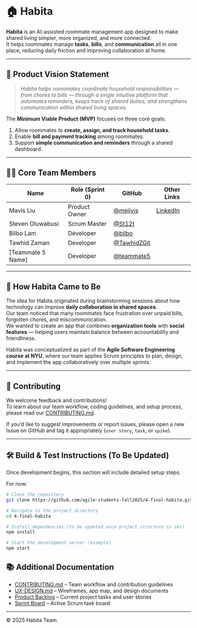# 🏠 Habita

**Habita** is an AI-assisted roommate management app designed to make shared living simpler, more organized, and more connected.  
It helps roommates manage **tasks**, **bills**, and **communication** all in one place, reducing daily friction and improving collaboration at home.

---

## 🌟 Product Vision Statement

> *Habita helps roommates coordinate household responsibilities — from chores to bills — through a single intuitive platform that automates reminders, keeps track of shared duties, and strengthens communication within shared living spaces.*

The **Minimum Viable Product (MVP)** focuses on three core goals:
1. Allow roommates to **create, assign, and track household tasks**.
2. Enable **bill and payment tracking** among roommates.
3. Support **simple communication and reminders** through a shared dashboard.

---

## 👩‍💻 Core Team Members

| Name | Role (Sprint 0) | GitHub | Other Links |
|------|------------------|--------|--------------|
| Mavis Liu | Product Owner | [@meiivis](https://github.com/meiivis) | [LinkedIn](https://www.linkedin.com/in/mavisliuisme/) |
| Steven Oluwabusi | Scrum Master | [@St12t](https://github.com/St12t) |  |
| Bilbo Lam | Developer | [@bilbo](https://github.com/BilboLam) |  |
| Tawhid Zaman | Developer | [@TawhidZGit](https://github.com/TawhidZGit) |  |
| [Teammate 5 Name] | Developer | [@teammate5](https://github.com/teammate5) |  |

---

## 🧩 How Habita Came to Be

The idea for Habita originated during brainstorming sessions about how technology can improve **daily collaboration in shared spaces**.  
Our team noticed that many roommates face frustration over unpaid bills, forgotten chores, and miscommunication.  
We wanted to create an app that combines **organization tools** with **social features** — helping users maintain balance between accountability and friendliness.

Habita was conceptualized as part of the **Agile Software Engineering course at NYU**, where our team applies Scrum principles to plan, design, and implement the app collaboratively over multiple sprints.

---

## 🤝 Contributing

We welcome feedback and contributions!  
To learn about our team workflow, coding guidelines, and setup process, please read our [CONTRIBUTING.md](./CONTRIBUTING.md).

If you’d like to suggest improvements or report issues, please open a new Issue on GitHub and tag it appropriately (`user story`, `task`, or `spike`).

---

## 🛠️ Build & Test Instructions (To Be Updated)

Once development begins, this section will include detailed setup steps.

For now:
```bash
# Clone the repository
git clone https://github.com/agile-students-fall2025/4-final-habita.git

# Navigate to the project directory
cd 4-final-habita

# Install dependencies (to be updated once project structure is set)
npm install

# Start the development server (example)
npm start
```


## 📚 Additional Documentation

- [CONTRIBUTING.md](./CONTRIBUTING.md) – Team workflow and contribution guidelines  
- [UX-DESIGN.md](./UX-DESIGN.md) – Wireframes, app map, and design documents  
- [Product Backlog](https://github.com/agile-students-fall2025/4-final-habita/issues) – Current project tasks and user stories  
- [Sprint Board](https://github.com/orgs/agile-students-fall2025/projects) – Active Scrum task board



---

© 2025 Habita Team 




